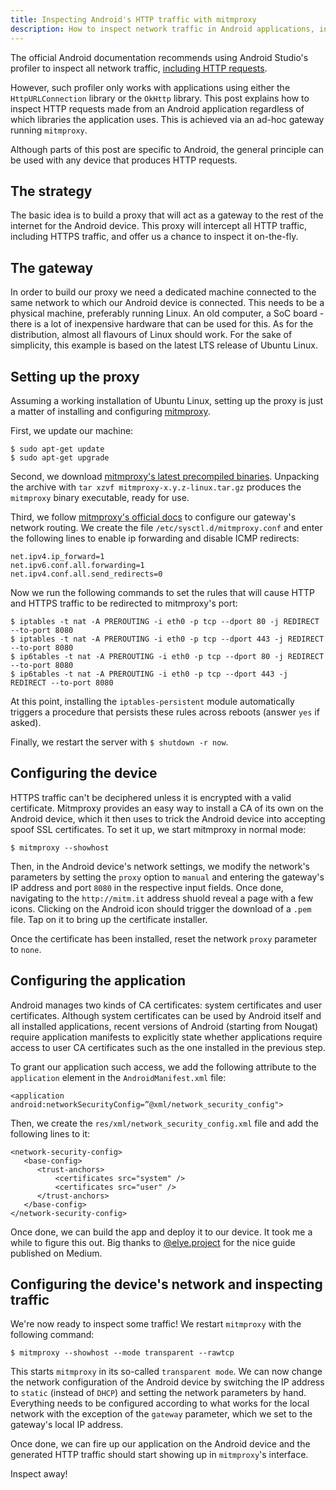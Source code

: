 ```yaml
---
title: Inspecting Android's HTTP traffic with mitmproxy
description: How to inspect network traffic in Android applications, including SSL-encrypted traffic, with a man-in-the-middle proxy
---
```


The official Android documentation recommends using Android Studio's profiler to
inspect all network traffic, [including HTTP requests](android-networkprofiler).

However, such profiler only works with applications using either the
`HttpURLConnection` library or the `OkHttp` library. This post explains how to 
inspect HTTP requests made from an Android application regardless of which
libraries the application uses. This is achieved via an ad-hoc gateway running 
`mitmproxy`.

Although parts of this post are specific to Android, the general principle can
be used with any device that produces HTTP requests.

## The strategy

The basic idea is to build a proxy that will act as a gateway to the rest of the
internet for the Android device. This proxy will intercept all HTTP traffic,
including HTTPS traffic, and offer us a chance to inspect it on-the-fly.

## The gateway

In order to build our proxy we need a dedicated machine connected to the same
network to which our Android device is connected. This needs to be a physical
machine, preferably running Linux. An old computer, a SoC board - there is a
lot of inexpensive hardware that can be used for this. As for the distribution,
almost all flavours of Linux should work. For the sake of simplicity, this
example is based on the latest LTS release of Ubuntu Linux.

## Setting up the proxy

Assuming a working installation of Ubuntu Linux, setting up the proxy is just a
matter of installing and configuring [mitmproxy](https://mitmproxy.org).

First, we update our machine:

    $ sudo apt-get update
    $ sudo apt-get upgrade

Second, we download [mitmproxy's latest precompiled
binaries](https://github.com/mitmproxy/mitmproxy/releases). Unpacking the 
archive with `tar xzvf mitmproxy-x.y.z-linux.tar.gz` produces the 
`mitmproxy` binary executable, ready for use.

Third, we follow [mitmproxy's official docs](mitmproxy-transparentmode) to
configure our gateway's network routing. We create the file 
`/etc/sysctl.d/mitmproxy.conf` and enter the following lines to enable ip 
forwarding and disable ICMP redirects:

    net.ipv4.ip_forward=1
    net.ipv6.conf.all.forwarding=1
    net.ipv4.conf.all.send_redirects=0

Now we run the following commands to set the rules that will cause HTTP and 
HTTPS traffic to be redirected to mitmproxy's port:

    $ iptables -t nat -A PREROUTING -i eth0 -p tcp --dport 80 -j REDIRECT --to-port 8080
    $ iptables -t nat -A PREROUTING -i eth0 -p tcp --dport 443 -j REDIRECT --to-port 8080
    $ ip6tables -t nat -A PREROUTING -i eth0 -p tcp --dport 80 -j REDIRECT --to-port 8080
    $ ip6tables -t nat -A PREROUTING -i eth0 -p tcp --dport 443 -j REDIRECT --to-port 8080

At this point, installing the `iptables-persistent` module automatically
triggers a procedure that persists these rules across reboots (answer `yes` 
if asked). 

Finally, we restart the server with `$ shutdown -r now`.

## Configuring the device

HTTPS traffic can't be deciphered unless it is encrypted with a valid
certificate. Mitmproxy provides an easy way to install a CA of its own on the 
Android device, which it then uses to trick the Android device into accepting 
spoof SSL certificates. To set it up, we start mitmproxy in normal mode:

    $ mitmproxy --showhost

Then, in the Android device's network settings, we modify the network's 
parameters by setting the `proxy` option to `manual` and entering the gateway's 
IP address and port `8080` in the respective input fields. Once done, navigating 
to the `http://mitm.it` address shuold reveal a page with a few icons. Clicking
on the Android icon should trigger the download of a `.pem` file. Tap on it to 
bring up the certificate installer.

Once the certificate has been installed, reset the network `proxy` parameter to
`none`.

## Configuring the application

Android manages two kinds of CA certificates: system certificates and user
certificates. Although system certificates can be used by Android itself and 
all installed applications, recent versions of Android (starting from Nougat)
require application manifests to explicitly state whether applications require
access to user CA certificates such as the one installed in the previous step.

To grant our application such access, we add the following attribute to the
`application` element in the `AndroidManifest.xml` file:

    <application android:networkSecurityConfig=”@xml/network_security_config">

Then, we create the `res/xml/network_security_config.xml` file and add the
following lines to it:

    <network-security-config>    
       <base-config>  
          <trust-anchors>
              <certificates src="system" />
              <certificates src="user" />
          </trust-anchors>
       </base-config>
    </network-security-config>

Once done, we can build the app and deploy it to our device. It took me a while
to figure this out. Big thanks to [@elye.project](https://medium.com/@elye.project/android-nougat-charlesing-ssl-network-efa0951e66de)
for the nice guide published on Medium.

## Configuring the device's network and inspecting traffic

We're now ready to inspect some traffic! We restart `mitmproxy` with the 
following command:

    $ mitmproxy --showhost --mode transparent --rawtcp

This starts `mitmproxy` in its so-called `transparent mode`. We can now change 
the network configuration of the Android device by switching the IP address to 
`static` (instead of `DHCP`) and setting the network parameters by hand. 
Everything needs to be configured according to what works for the local network
with the exception of the `gateway` parameter, which we set to the gateway's
local IP address.

Once done, we can fire up our application on the Android device and the
generated HTTP traffic should start showing up in `mitmproxy`'s interface. 

Inspect away!

[mitmproxy-transparentmode]: https://mitmproxy.org/docs/latest/howto-transparent/
[android-networkprofiler]: https://developer.android.com/studio/profile/network-profiler.html

